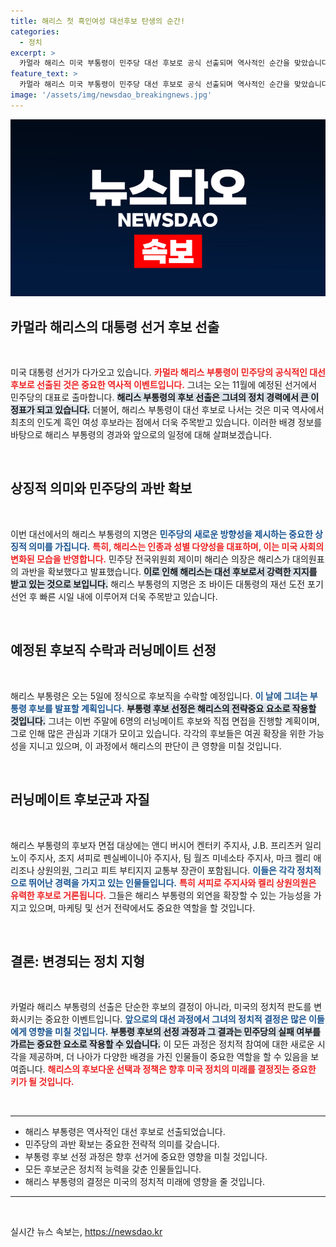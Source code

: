 ```yaml
---
title: 해리스 첫 흑인여성 대선후보 탄생의 순간!
categories:
  - 정치
excerpt: >
  카멀라 해리스 미국 부통령이 민주당 대선 후보로 공식 선출되며 역사적인 순간을 맞았습니다! 11월 대선에서 그녀의 러닝메이트가 될 6명의 후보가 공개되며 기대감을 높이고 있습니다. 클릭하여 자세한 내용을 확인하세요!
feature_text: >
  카멀라 해리스 미국 부통령이 민주당 대선 후보로 공식 선출되며 역사적인 순간을 맞았습니다! 11월 대선에서 그녀의 러닝메이트가 될 6명의 후보가 공개되며 기대감을 높이고 있습니다. 클릭하여 자세한 내용을 확인하세요!
image: '/assets/img/newsdao_breakingnews.jpg'
---
```


<p><img src="/assets/img/newsdao_breakingnews.jpg" alt="ontimetimes 속보" /></p>

<h2 data-ke-size="size26">카멀라 해리스의 대통령 선거 후보 선출</h2>

<p data-ke-size="size16">&nbsp;</p>  

<p>미국 대통령 선거가 다가오고 있습니다. <b><span style="color: #ee2323;">카멀라 해리스 부통령이 민주당의 공식적인 대선 후보로 선출된 것은 중요한 역사적 이벤트입니다.</span></b> 그녀는 오는 11월에 예정된 선거에서 민주당의 대표로 출마합니다. <b><span style="background-color: #21538527;">해리스 부통령의 후보 선출은 그녀의 정치 경력에서 큰 이정표가 되고 있습니다.</span></b> 더불어, 해리스 부통령이 대선 후보로 나서는 것은 미국 역사에서 최초의 인도계 흑인 여성 후보라는 점에서 더욱 주목받고 있습니다. 이러한 배경 정보를 바탕으로 해리스 부통령의 경과와 앞으로의 일정에 대해 살펴보겠습니다.</p>

<p data-ke-size="size16">&nbsp;</p>  

<h2 data-ke-size="size26">상징적 의미와 민주당의 과반 확보</h2>

<p data-ke-size="size16">&nbsp;</p>  

<p>이번 대선에서의 해리스 부통령의 지명은 <b><span style="color: #1a5490;">민주당의 새로운 방향성을 제시하는 중요한 상징적 의미를 가집니다.</span></b> <b><span style="color: #ee2323;">특히, 해리스는 인종과 성별 다양성을 대표하며, 이는 미국 사회의 변화된 모습을 반영합니다.</span></b> 민주당 전국위원회 제이미 해리슨 의장은 해리스가 대의원표의 과반을 확보했다고 발표했습니다. <b><span style="background-color: #21538527;">이로 인해 해리스는 대선 후보로서 강력한 지지를 받고 있는 것으로 보입니다.</span></b> 해리스 부통령의 지명은 조 바이든 대통령의 재선 도전 포기 선언 후 빠른 시일 내에 이루어져 더욱 주목받고 있습니다.</p>

<p data-ke-size="size16">&nbsp;</p>  

<h2 data-ke-size="size26">예정된 후보직 수락과 러닝메이트 선정</h2>

<p data-ke-size="size16">&nbsp;</p>  

<p>해리스 부통령은 오는 5일에 정식으로 후보직을 수락할 예정입니다. <b><span style="color: #1a5490;">이 날에 그녀는 부통령 후보를 발표할 계획입니다.</span></b> <b><span style="background-color: #21538527;">부통령 후보 선정은 해리스의 전략중요 요소로 작용할 것입니다.</span></b> 그녀는 이번 주말에 6명의 러닝메이트 후보와 직접 면접을 진행할 계획이며, 그로 인해 많은 관심과 기대가 모이고 있습니다. 각각의 후보들은 여권 확장을 위한 가능성을 지니고 있으며, 이 과정에서 해리스의 판단이 큰 영향을 미칠 것입니다.</p>

<p data-ke-size="size16">&nbsp;</p>  

<h2 data-ke-size="size26">러닝메이트 후보군과 자질</h2>

<p data-ke-size="size16">&nbsp;</p>  

<p>해리스 부통령의 후보자 면접 대상에는 앤디 버시어 켄터키 주지사, J.B. 프리츠커 일리노이 주지사, 조지 셔피로 펜실베이니아 주지사, 팀 월즈 미네소타 주지사, 마크 켈리 애리조나 상원의원, 그리고 피트 부티지지 교통부 장관이 포함됩니다. <b><span style="color: #1a5490;">이들은 각각 정치적으로 뛰어난 경력을 가지고 있는 인물들입니다.</span></b> <b><span style="color: #ee2323;">특히 셔피로 주지사와 켈리 상원의원은 유력한 후보로 거론됩니다.</span></b> 그들은 해리스 부통령의 외연을 확장할 수 있는 가능성을 가지고 있으며, 마케팅 및 선거 전략에서도 중요한 역할을 할 것입니다.</p>

<p data-ke-size="size16">&nbsp;</p>  

<h2 data-ke-size="size26">결론: 변경되는 정치 지형</h2>

<p data-ke-size="size16">&nbsp;</p>  

<p>카멀라 해리스 부통령의 선출은 단순한 후보의 결정이 아니라, 미국의 정치적 판도를 변화시키는 중요한 이벤트입니다. <b><span style="color: #1a5490;">앞으로의 대선 과정에서 그녀의 정치적 결정은 많은 이들에게 영향을 미칠 것입니다.</span></b> <b><span style="background-color: #21538527;">부통령 후보의 선정 과정과 그 결과는 민주당의 실패 여부를 가르는 중요한 요소로 작용할 수 있습니다.</span></b> 이 모든 과정은 정치적 참여에 대한 새로운 시각을 제공하며, 더 나아가 다양한 배경을 가진 인물들이 중요한 역할을 할 수 있음을 보여줍니다. <b><span style="color: #ee2323;">해리스의 후보다운 선택과 정책은 향후 미국 정치의 미래를 결정짓는 중요한 키가 될 것입니다.</span></b></p>

<p data-ke-size="size16">&nbsp;</p>  

<hr>  

<ul>  
<li>해리스 부통령은 역사적인 대선 후보로 선출되었습니다.</li>  
<li>민주당의 과반 확보는 중요한 전략적 의미를 갖습니다.</li>  
<li>부통령 후보 선정 과정은 향후 선거에 중요한 영향을 미칠 것입니다.</li>  
<li>모든 후보군은 정치적 능력을 갖춘 인물들입니다.</li>  
<li>해리스 부통령의 결정은 미국의 정치적 미래에 영향을 줄 것입니다.</li>  
</ul>  

<hr>  

<p data-ke-size="size16">&nbsp;</p>  
실시간 뉴스 속보는, <a href="https://newsdao.kr" rel="dofollow">https://newsdao.kr</a>


